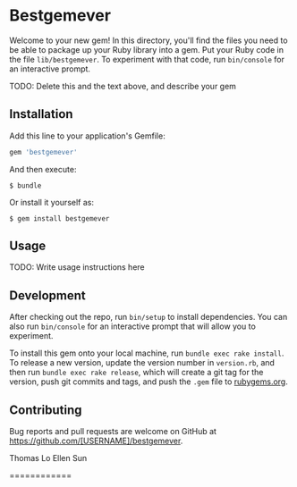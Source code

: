 
# Bestgemever

Welcome to your new gem! In this directory, you'll find the files you need to be able to package up your Ruby library into a gem. Put your Ruby code in the file `lib/bestgemever`. To experiment with that code, run `bin/console` for an interactive prompt.

TODO: Delete this and the text above, and describe your gem

## Installation

Add this line to your application's Gemfile:

```ruby
gem 'bestgemever'
```

And then execute:

    $ bundle

Or install it yourself as:

    $ gem install bestgemever

## Usage

TODO: Write usage instructions here

## Development

After checking out the repo, run `bin/setup` to install dependencies. You can also run `bin/console` for an interactive prompt that will allow you to experiment.

To install this gem onto your local machine, run `bundle exec rake install`. To release a new version, update the version number in `version.rb`, and then run `bundle exec rake release`, which will create a git tag for the version, push git commits and tags, and push the `.gem` file to [rubygems.org](https://rubygems.org).

## Contributing

Bug reports and pull requests are welcome on GitHub at https://github.com/[USERNAME]/bestgemever.

Thomas Lo
Ellen Sun

============